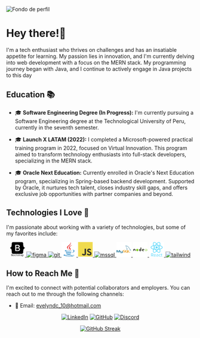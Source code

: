 ![Fondo de perfil](https://media.licdn.com/dms/image/D4E16AQGvi7oQOn2MtA/profile-displaybackgroundimage-shrink_350_1400/0/1677688934240?e=1701302400&v=beta&t=7vxRTwtzYqzY-pQzU7I2s2PhWf4n0m7C9gLdy-y4ebA)

# Hey there!👋
I'm a tech enthusiast who thrives on challenges and has an insatiable appetite for learning. My passion lies in innovation, and I'm currently delving into web development with a focus on the MERN stack. My programming journey began with Java, and I continue to actively engage in Java projects to this day

## Education 📚

- 🎓 **Software Engineering Degree (In Progress):** I'm currently pursuing a Software Engineering degree at the Technological University of Peru, currently in the seventh semester.

- 🎓 **Launch X LATAM (2022):** I completed a Microsoft-powered practical training program in 2022, focused on Virtual Innovation. This program aimed to transform technology enthusiasts into full-stack developers, specializing in the MERN stack.

- 🎓 **Oracle Next Education:** Currently enrolled in Oracle's Next Education program, specializing in Spring-based backend development. Supported by Oracle, it nurtures tech talent, closes industry skill gaps, and offers exclusive job opportunities with partner companies and beyond.


## Technologies I Love 🚀

I'm passionate about working with a variety of technologies, but some of my favorites include:

<div align="center">
<a href="https://getbootstrap.com" target="_blank" rel="noreferrer"> <img src="https://raw.githubusercontent.com/devicons/devicon/master/icons/bootstrap/bootstrap-plain-wordmark.svg" alt="bootstrap" width="40" height="40"/> </a> <a href="https://www.figma.com/" target="_blank" rel="noreferrer"> <img src="https://www.vectorlogo.zone/logos/figma/figma-icon.svg" alt="figma" width="40" height="40"/> </a> <a href="https://git-scm.com/" target="_blank" rel="noreferrer"> <img src="https://www.vectorlogo.zone/logos/git-scm/git-scm-icon.svg" alt="git" width="40" height="40"/> </a> <a href="https://www.java.com" target="_blank" rel="noreferrer"> <img src="https://raw.githubusercontent.com/devicons/devicon/master/icons/java/java-original.svg" alt="java" width="40" height="40"/> </a> <a href="https://developer.mozilla.org/en-US/docs/Web/JavaScript" target="_blank" rel="noreferrer"> <img src="https://raw.githubusercontent.com/devicons/devicon/master/icons/javascript/javascript-original.svg" alt="javascript" width="40" height="40"/> </a> <a href="https://www.microsoft.com/en-us/sql-server" target="_blank" rel="noreferrer"> <img src="https://www.svgrepo.com/show/303229/microsoft-sql-server-logo.svg" alt="mssql" width="40" height="40"/> </a> <a href="https://www.mysql.com/" target="_blank" rel="noreferrer"> <img src="https://raw.githubusercontent.com/devicons/devicon/master/icons/mysql/mysql-original-wordmark.svg" alt="mysql" width="40" height="40"/> </a> <a href="https://nodejs.org" target="_blank" rel="noreferrer"> <img src="https://raw.githubusercontent.com/devicons/devicon/master/icons/nodejs/nodejs-original-wordmark.svg" alt="nodejs" width="40" height="40"/> </a> <a href="https://reactjs.org/" target="_blank" rel="noreferrer"> <img src="https://raw.githubusercontent.com/devicons/devicon/master/icons/react/react-original-wordmark.svg" alt="react" width="40" height="40"/> </a> <a href="https://tailwindcss.com/" target="_blank" rel="noreferrer"> <img src="https://www.vectorlogo.zone/logos/tailwindcss/tailwindcss-icon.svg" alt="tailwind" width="40" height="40"/> </a></div>


## How to Reach Me 💼

I'm excited to connect with potential collaborators and employers. You can reach out to me through the following channels:

- 📧 Email: [evelyndc_10@hotmail.com](evelyndc_10@hotmail.com)
<div align="center">

  [![LinkedIn](	https://img.shields.io/badge/Evelyn_De_la_cruz_Vargas-0077B5?style=for-the-badge&logo=linkedin&logoColor=white)]([https://www.linkedin.com/in/tu-nombre/](https://www.linkedin.com/in/evelyn-de-la-cruz-vargas/))
[![GitHub](https://img.shields.io/badge/evelynKdc-100000?style=for-the-badge&logo=github&logoColor=white)](https://github.com/evelynKdc)
[![Discord](https://img.shields.io/badge/evelyndc-5865F2?style=for-the-badge&logo=discord&logoColor=white)](https://discordapp.com/users/evelyndc)
</div>
<div align="center">
  
[![GitHub Streak](https://streak-stats.demolab.com?user=evelynKdc&theme=discord-old-blurple)](https://git.io/streak-stats)

</div>
